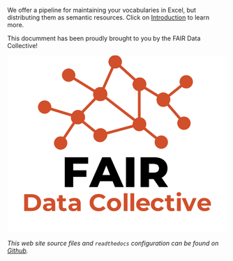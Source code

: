 We offer a pipeline for maintaining your vocabularies in Excel, but distributing them as semantic resources.
Click on [Introduction](Introduction) to learn more.

This documment has been proudly brought to you by the FAIR Data Collective!

![](./assets/img/FDC_logo.png)


*This web site source files and `readthedocs` configuration can be found on [Github](https://github.com/fair-data-collective/excel2rdf-site).*
